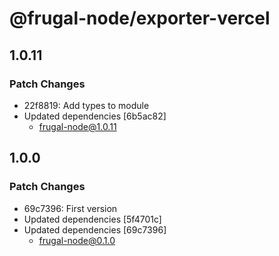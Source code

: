 # @frugal-node/exporter-vercel

## 1.0.11

### Patch Changes

- 22f8819: Add types to module
- Updated dependencies [6b5ac82]
  - frugal-node@1.0.11

## 1.0.0

### Patch Changes

- 69c7396: First version
- Updated dependencies [5f4701c]
- Updated dependencies [69c7396]
  - frugal-node@0.1.0
